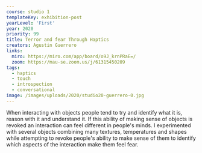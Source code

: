 ```yaml
---
course: studio 1
templateKey: exhibition-post
yearLevel: 'First'
year: 2020
priority: 99
title: Terror and fear Through Haptics
creators: Agustin Guerrero
links:
  miro: https://miro.com/app/board/o9J_krnPRaE=/
  zoom: https://mau-se.zoom.us/j/61315450209
tags:
  - haptics
  - touch
  - introspection
  - conversational
image: /images/uploads/2020/studio20-guerrero-0.jpg
---
```


When interacting with objects people tend to try and identify what it is, reason with it and understand it. If this ability of making sense of objects is revoked an interaction can feel different in people's minds. I experimented with several objects combining many textures, temperatures and shapes while attempting to revoke people's ability to make sense of them to identify which aspects of the interaction make them feel fear.